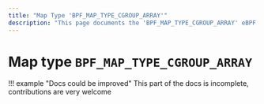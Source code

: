 ```yaml
---
title: "Map Type 'BPF_MAP_TYPE_CGROUP_ARRAY'"
description: "This page documents the 'BPF_MAP_TYPE_CGROUP_ARRAY' eBPF map type, including its defintion, usage, program types that can use it, and examples."
---
```

# Map type `BPF_MAP_TYPE_CGROUP_ARRAY`

!!! example "Docs could be improved"
    This part of the docs is incomplete, contributions are very welcome
